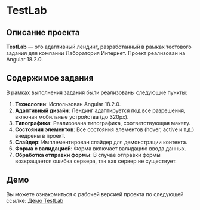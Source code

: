 # TestLab

## Описание проекта

**TestLab** — это адаптивный лендинг, разработанный в рамках тестового задания для компании Лаборатория Интернет.
Проект реализован на Angular 18.2.0.

## Содержимое задания

В рамках выполнения задания были реализованы следующие пункты:

1. **Технологии**: Использован Angular 18.2.0.
2. **Адаптивный дизайн**: Лендинг адаптируется под все разрешения, включая мобильные устройства (до 320px).
3. **Типографика**: Реализована типографика, соответствующая макету.
4. **Состояния элементов**: Все состояния элементов (hover, active и т.д.) внедрены в проект.
5. **Слайдер**: Имплементирован слайдер для демонстрации контента.
6. **Форма с валидацией**: Форма включает валидацию ввода данных.
7. **Обработка отправки формы**: В случае отправки формы возвращается ошибка сервера, так как сервер не существует.

## Демо

Вы можете ознакомиться с рабочей версией проекта по следующей ссылке:
[Демо TestLab](https://NataliaRepkina.github.io/Internet-Lab-Test-Landing/)
